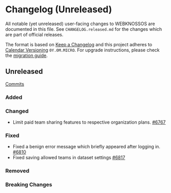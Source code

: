 # Changelog (Unreleased)

All notable (yet unreleased) user-facing changes to WEBKNOSSOS are documented in this file.
See `CHANGELOG.released.md` for the changes which are part of official releases.

The format is based on [Keep a Changelog](http://keepachangelog.com/en/1.0.0/)
and this project adheres to [Calendar Versioning](http://calver.org/) `0Y.0M.MICRO`.
For upgrade instructions, please check the [migration guide](MIGRATIONS.released.md).

## Unreleased
[Commits](https://github.com/scalableminds/webknossos/compare/23.02.0...HEAD)

### Added

### Changed
- Limit paid team sharing features to respective organization plans. [#6767](https://github.com/scalableminds/webknossos/pull/6776)

### Fixed
- Fixed a benign error message which briefly appeared after logging in. [#6810](https://github.com/scalableminds/webknossos/pull/6810)
- Fixed saving allowed teams in dataset settings [#6817](https://github.com/scalableminds/webknossos/pull/6817)

### Removed

### Breaking Changes
